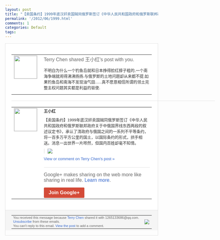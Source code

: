 ```yaml
---
layout: post
title: "【卖国条约】1999年底汉奸卖国贼同俄罗斯签订《中华人民共和国政府和俄罗斯联邦政府..."
permalink: '/2012/06/1999.html'
comments: 1
categories: Default
tags: 
---
```

<div style="border:solid 1px #dfdfdf;color:#686868;font:13px Arial"><div style="background-color:#fff;padding:20px;"><table cellpadding="0" cellspacing="0"><tr><td style="padding-right:15px;vertical-align:top"><a href="https://plus.google.com/_/notifications/ngemlink?&amp;emid=CJj_mqf517ACFWiVcAodjXkAAA&amp;path=%2F108643996575278738906&amp;dt=1340027999537"><img height="75" src="https://lh3.googleusercontent.com/-KKRGTyJ5Bl0/AAAAAAAAAAI/AAAAAAAAEEY/jllxqER5dCk/s75-c-k-a/photo.jpg" style="border:solid 1px #cccccc;" width="75"/></a></td><td style="width:578px;color:#333;font:13px Arial;vertical-align:top;"><div style="color:#686868;font:16px Arial;;padding-bottom:15px">Terry Chen shared 王小红's post with you.</div><div style="padding-bottom:10px">不明白为什么一个钓鱼岛就和日本挣得脸红脖<wbr/>子粗的,一个南海争端就闹得沸沸扬扬.与俄<wbr/>罗斯的土地问题却从来都不提,如果钓鱼岛和<wbr/>南海不发现油气田......真不愿意相信<wbr/>所谓的领土完整主权问题其实都是利益的驱使<wbr/>.</div></td></tr></table><div style="margin:20px 0;border-bottom:solid 1px #dfdfdf;width:670px;"></div><table cellpadding="0" cellspacing="0"><tr><td style="padding-right:15px;vertical-align:top"><a href="https://plus.google.com/_/notifications/ngemlink?&amp;emid=CJj_mqf517ACFWiVcAodjXkAAA&amp;path=%2F107963628408260629161&amp;dt=1340027999537"><img height="75" src="https://lh4.googleusercontent.com/-Yfei105ixec/AAAAAAAAAAI/AAAAAAAAb5I/HY8WdldRVIk/s75-c-k-a/photo.jpg" style="border:solid 1px #cccccc;" width="75"/></a></td><td style="width:578px;color:#333;font:13px Arial;vertical-align:top;"><div style="font-weight:bold;padding-bottom:10px">王小红</div><div style="padding-bottom:10px">【卖国条约】1999年底汉奸卖国贼同俄罗<wbr/>斯签订《中华人民共和国政府和俄罗斯联邦政<wbr/>府关于中俄国界线东西两段的叙述议定书》，<wbr/>承认了清政府与俄国之间的一系列不平等条约<wbr/>，将一百多万平方公里的国土，以国际条约的<wbr/>形式，拱手相送。消息一出世界一片哗然，但<wbr/>国内百姓却毫不知情。</div><div style="margin-bottom:10px;padding-left:10px; border-left:2px solid #EAEAEA"><span style="margin-right:5px"><a href="https://plus.google.com/_/notifications/ngemlink?&amp;emid=CJj_mqf517ACFWiVcAodjXkAAA&amp;path=%2F108643996575278738906%2Fposts%2FAsuhSmt8Tdo%3Fgpinv%3DAMIXal-45X9Lgy_JVt_ZF7fPdjMbNk-w05bahPWrVDLr2yiB6EEz3lNYsqQLa_dv_PgxeKdXf16PdnByQz-Mg44mdDnA6CgMygV7DaQZU99VAt6_v8GmY5I&amp;dt=1340027999537" style="zSoyz;"><img border="0" src="https://lh3.googleusercontent.com/-LhwuDPvtWGU/T98vzwxEpAI/AAAAAAAAtzw/NAqKX_kakBI/w160/98885a21tw1du216da4u1j.jpg" style="max-height:200px;max-width:275px"/></a></span></div><a href="https://plus.google.com/_/notifications/ngemlink?&amp;emid=CJj_mqf517ACFWiVcAodjXkAAA&amp;path=%2F108643996575278738906%2Fposts%2FAsuhSmt8Tdo%3Fgpinv%3DAMIXal-45X9Lgy_JVt_ZF7fPdjMbNk-w05bahPWrVDLr2yiB6EEz3lNYsqQLa_dv_PgxeKdXf16PdnByQz-Mg44mdDnA6CgMygV7DaQZU99VAt6_v8GmY5I&amp;dt=1340027999537" style="color:#3366CC;text-decoration:none;">View or comment on Terry Chen's post »</a><div style="margin-top:20px;border-top:solid 1px #dfdfdf"><div style="padding:15px 0;color:#686868;font:16px Arial;">Google+ makes sharing on the web more like sharing in real life. <a href="http://www.google.com/+/learnmore/" style="color:#3366CC;text-decoration:none;">Learn more</a>.</div><a href="https://plus.google.com/_/notifications/ngemlink?&amp;emid=CJj_mqf517ACFWiVcAodjXkAAA&amp;path=%2F%3Fgpinv%3DAMIXal-45X9Lgy_JVt_ZF7fPdjMbNk-w05bahPWrVDLr2yiB6EEz3lNYsqQLa_dv_PgxeKdXf16PdnByQz-Mg44mdDnA6CgMygV7DaQZU99VAt6_v8GmY5I&amp;dt=1340027999537" style="display:inline-block;padding:7px 15px;background-color:#d44b38; color:#fff;font-size:16px; font-weight:bold;border-radius:2px;border:solid 1px #c43b28; white-space:nowrap;text-decoration:none">Join Google+</a></div></td></tr></table></div><div style="border-top:solid 1px #dfdfdf;padding:0 20px; background-color:#f5f5f5"><table cellpadding="0" cellspacing="0" style="height:50px"><tbody><tr><td style="vertical-align:middle;width:100%; color:#636363;font:11px Arial; line-height:120%">You received this message because <a href="https://plus.google.com/_/notifications/ngemlink?&amp;emid=CJj_mqf517ACFWiVcAodjXkAAA&amp;path=%2F108643996575278738906%3Fgpinv%3DAMIXal-45X9Lgy_JVt_ZF7fPdjMbNk-w05bahPWrVDLr2yiB6EEz3lNYsqQLa_dv_PgxeKdXf16PdnByQz-Mg44mdDnA6CgMygV7DaQZU99VAt6_v8GmY5I&amp;dt=1340027999537" style="color:#3366CC;text-decoration:none;">Terry Chen</a> shared it with 1265133686@qq.com. <a href="https://plus.google.com/_/notifications/ngemlink?&amp;emid=CJj_mqf517ACFWiVcAodjXkAAA&amp;path=%2F_%2Fnonplus%2Femailsettings%3Fgpinv%3DAMIXal-45X9Lgy_JVt_ZF7fPdjMbNk-w05bahPWrVDLr2yiB6EEz3lNYsqQLa_dv_PgxeKdXf16PdnByQz-Mg44mdDnA6CgMygV7DaQZU99VAt6_v8GmY5I%26est%3DADH5u8URDPhAYDr7gXm3mvGGqWf5o7IKsoBcm4KCIGP_8U1ttj1gjEuHjZ25rURFFdyFgRnipY5YRjQ5lY498azHMOiVLyvyblXWBY3nWpTWRPYqQYk7RxdBmr7Wt0fvwVMbi1mQi5D5&amp;dt=1340027999537" style="color:#3366CC;text-decoration:none;">Unsubscribe</a> from these emails.<br/>You can't reply to this email. <a href="https://plus.google.com/_/notifications/ngemlink?&amp;emid=CJj_mqf517ACFWiVcAodjXkAAA&amp;path=%2F108643996575278738906%2Fposts%2FAsuhSmt8Tdo%3Fgpinv%3DAMIXal-45X9Lgy_JVt_ZF7fPdjMbNk-w05bahPWrVDLr2yiB6EEz3lNYsqQLa_dv_PgxeKdXf16PdnByQz-Mg44mdDnA6CgMygV7DaQZU99VAt6_v8GmY5I&amp;dt=1340027999537" style="color:#3366CC;text-decoration:none;">View the post</a> to add a comment.<br/></td><td><img src="https://ssl.gstatic.com/s2/oz/images/notifications/logo/google-plus-6617a72bb36cc548861652780c9e6ff1.png"/></td></tr></tbody></table></div></div>